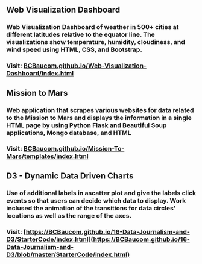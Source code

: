 ## Web Visualization Dashboard
### Web Visualization Dashboard of weather in 500+ cities at different latitudes relative to the equator line. The visualizations show temperature, humidity, cloudiness, and wind speed using HTML, CSS, and Bootstrap.

### Visit:  [BCBaucom.github.io/Web-Visualization-Dashboard/index.html](https://BCBaucom.github.io/Web-Visualization-Dashboard/index.html)


## Mission to Mars
### Web application that scrapes various websites for data related to the Mission to Mars and displays the information in a single HTML page by using Python Flask and Beautiful Soup applications, Mongo database, and HTML

### Visit: [BCBaucom.github.io/Mission-To-Mars/templates/index.html](https://BCBaucom.github.io/Mission-To-Mars/templates/index.html)

## D3 - Dynamic Data Driven Charts
### Use of additional labels in ascatter plot and give the labels click events so that users can decide which data to display. Work inclused the animation of the transitions for data circles' locations as well as the range of the axes.

### Visit: [https://BCBaucom.github.io/16-Data-Journalism-and-D3/StarterCode/index.html](https://BCBaucom.github.io/16-Data-Journalism-and-D3/blob/master/StarterCode/index.html)
